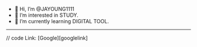 - 👋 Hi, I’m @JAYOUNG1111
- 👀 I’m interested in STUDY.
- 🌱 I’m currently learning DIGITAL TOOL.
<hr/>
// code
Link: [Google][googlelink]

[googlelink]: https://google.com "Go google"
